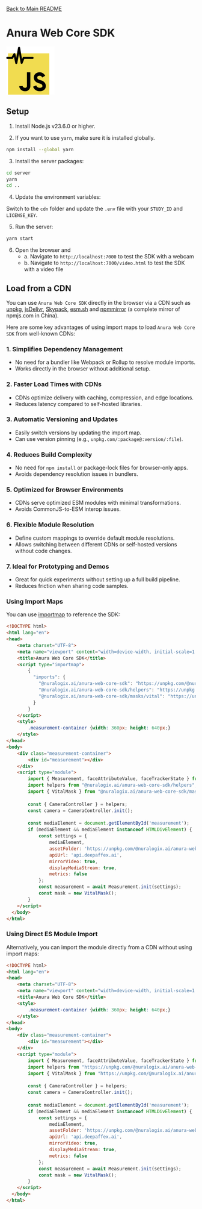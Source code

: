 [Back to Main README](../README.md)

# Anura Web Core SDK

<img src="../shared/anura-web-core-sdk.svg" width="128"/>

## Setup

1. Install Node.js v23.6.0 or higher.

2. If you want to use `yarn`, make sure it is installed globally.

```bash
npm install --global yarn
```

3. Install the server packages:

```bash
cd server
yarn
cd ..
```

4. Update the environment variables:

Switch to the `cdn` folder and update the `.env` file with your `STUDY_ID` and
`LICENSE_KEY`.

5. Run the server:

```bash
yarn start
```

6. Open the browser and
    - a. Navigate to `http://localhost:7000` to test the SDK with a webcam
    - b. Navigate to `http://localhost:7000/video.html` to test the SDK with
    a video file


## Load from a CDN
You can use `Anura Web Core SDK` directly in the browser via a CDN such as
 [unpkg](https://www.unpkg.com/), [jsDelivr](https://www.jsdelivr.com/),
 [Skypack](https://www.skypack.dev/), [esm.sh](https://esm.sh/) and
 [npmmirror](https://npmmirror.com/) (a complete mirror of npmjs.com in China).
 
 Here are some key advantages of using import maps to load
`Anura Web Core SDK` from well-known CDNs:


### 1. Simplifies Dependency Management
- No need for a bundler like Webpack or Rollup to resolve module imports.
- Works directly in the browser without additional setup.

### 2. Faster Load Times with CDNs
- CDNs optimize delivery with caching, compression, and edge locations.
- Reduces latency compared to self-hosted libraries.

### 3. Automatic Versioning and Updates
- Easily switch versions by updating the import map.
- Can use version pinning (e.g., `unpkg.com/:package@:version/:file`).

### 4. Reduces Build Complexity
- No need for `npm install` or package-lock files for browser-only apps.
- Avoids dependency resolution issues in bundlers.

### 5. Optimized for Browser Environments
- CDNs serve optimized ESM modules with minimal transformations.
- Avoids CommonJS-to-ESM interop issues.

### 6. Flexible Module Resolution
- Define custom mappings to override default module resolutions.
- Allows switching between different CDNs or self-hosted versions without code
changes.

### 7. Ideal for Prototyping and Demos
- Great for quick experiments without setting up a full build pipeline.
- Reduces friction when sharing code samples.

### Using Import Maps

You can use [importmap](https://developer.mozilla.org/en-US/docs/Web/HTML/Element/script/type/importmap)
to reference the SDK:

```html
<!DOCTYPE html>
<html lang="en">
<head>
    <meta charset="UTF-8">
    <meta name="viewport" content="width=device-width, initial-scale=1.0">
    <title>Anura Web Core SDK</title>
    <script type="importmap">
        {
          "imports": {
            "@nuralogix.ai/anura-web-core-sdk": "https://unpkg.com/@nuralogix.ai/anura-web-core-sdk",
            "@nuralogix.ai/anura-web-core-sdk/helpers": "https://unpkg.com/@nuralogix.ai/anura-web-core-sdk/lib/helpers/index.min.mjs",
            "@nuralogix.ai/anura-web-core-sdk/masks/vital": "https://unpkg.com/@nuralogix.ai/anura-web-core-sdk/lib/masks/vital/index.mjs"
          }
        }
    </script>
    <style>
        .measurement-container {width: 360px; height: 640px;}
    </style>
</head>
<body>
    <div class="measurement-container">
        <div id="measurement"></div>
    </div>
    <script type="module">
        import { Measurement, faceAttributeValue, faceTrackerState } from '@nuralogix.ai/anura-web-core-sdk';
        import helpers from "@nuralogix.ai/anura-web-core-sdk/helpers";
        import { VitalMask } from "@nuralogix.ai/anura-web-core-sdk/masks/vital";

        const { CameraController } = helpers;
        const camera = CameraController.init();

        const mediaElement = document.getElementById('measurement');
        if (mediaElement && mediaElement instanceof HTMLDivElement) {
            const settings = {
                mediaElement,
                assetFolder: 'https://unpkg.com/@nuralogix.ai/anura-web-core-sdk/lib/assets',
                apiUrl: 'api.deepaffex.ai',
                mirrorVideo: true,
                displayMediaStream: true,
                metrics: false
            };
            const measurement = await Measurement.init(settings);
            const mask = new VitalMask();
        }        
    </script>
  </body>
</html>        
```

### Using Direct ES Module Import
Alternatively, you can import the module directly from a CDN without using import maps:

```html
<!DOCTYPE html>
<html lang="en">
<head>
    <meta charset="UTF-8">
    <meta name="viewport" content="width=device-width, initial-scale=1.0">
    <title>Anura Web Core SDK</title>
    <style>
        .measurement-container {width: 360px; height: 640px;}
    </style>
</head>
<body>
    <div class="measurement-container">
        <div id="measurement"></div>
    </div>
    <script type="module">
        import { Measurement, faceAttributeValue, faceTrackerState } from 'https://unpkg.com/@nuralogix.ai/anura-web-core-sdk/lib/index.min.mjs';
        import helpers from "https://unpkg.com/@nuralogix.ai/anura-web-core-sdk/lib/helpers/index.min.mjs";
        import { VitalMask } from "https://unpkg.com/@nuralogix.ai/anura-web-core-sdk/lib/masks/vital/index.mjs";

        const { CameraController } = helpers;
        const camera = CameraController.init();

        const mediaElement = document.getElementById('measurement');
        if (mediaElement && mediaElement instanceof HTMLDivElement) {
            const settings = {
                mediaElement,
                assetFolder: 'https://unpkg.com/@nuralogix.ai/anura-web-core-sdk/lib/assets',
                apiUrl: 'api.deepaffex.ai',
                mirrorVideo: true,
                displayMediaStream: true,
                metrics: false
            };
            const measurement = await Measurement.init(settings);
            const mask = new VitalMask();
        }        
    </script>
  </body>
</html>        
```